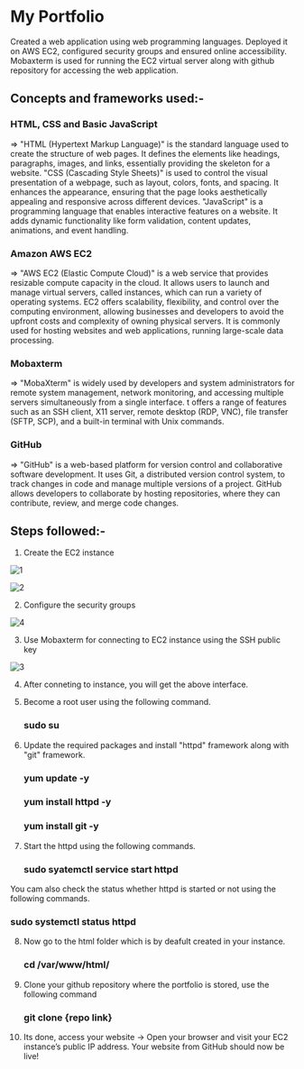 # My Portfolio
Created a web application using web programming languages. Deployed it on AWS EC2, configured security groups and ensured online accessibility. Mobaxterm is used for running the EC2 virtual server along with github repository for accessing the web application.

## Concepts and frameworks used:-
### HTML, CSS and Basic JavaScript
=> "HTML (Hypertext Markup Language)" is the standard language used to create the structure of web pages. It defines the elements like headings, paragraphs, images, and links, essentially providing the skeleton for a website. "CSS (Cascading Style Sheets)" is used to control the visual presentation of a webpage, such as layout, colors, fonts, and spacing. It enhances the appearance, ensuring that the page looks aesthetically appealing and responsive across different devices. "JavaScript" is a programming language that enables interactive features on a website. It adds dynamic functionality like form validation, content updates, animations, and event handling.
  
### Amazon AWS EC2
=> "AWS EC2 (Elastic Compute Cloud)" is a web service that provides resizable compute capacity in the cloud. It allows users to launch and manage virtual servers, called instances, which can run a variety of operating systems. EC2 offers scalability, flexibility, and control over the computing environment, allowing businesses and developers to avoid the upfront costs and complexity of owning physical servers. It is commonly used for hosting websites and web applications, running large-scale data processing.
   
### Mobaxterm 
=> "MobaXterm" is widely used by developers and system administrators for remote system management, network monitoring, and accessing multiple servers simultaneously from a single interface. t offers a range of features such as an SSH client, X11 server, remote desktop (RDP, VNC), file transfer (SFTP, SCP), and a built-in terminal with Unix commands.
   
### GitHub
=> "GitHub" is a web-based platform for version control and collaborative software development. It uses Git, a distributed version control system, to track changes in code and manage multiple versions of a project. GitHub allows developers to collaborate by hosting repositories, where they can contribute, review, and merge code changes.

## Steps followed:-
1. Create the EC2 instance
   
![1](https://github.com/user-attachments/assets/4c1b586b-875f-41a0-8db6-7a11885fef1b)

![2](https://github.com/user-attachments/assets/e15c572d-c74f-41ff-b3e0-80f9baac2bd3)

2. Configure the security groups

![4](https://github.com/user-attachments/assets/b12fa515-bc76-4af1-9c03-e6107475a9f9)
  
3. Use Mobaxterm for connecting to EC2 instance using the SSH public key

![3](https://github.com/user-attachments/assets/48dfd02a-625c-4a7c-b145-9cf29b1bf085)

4. After conneting to instance, you will get the above interface.

5. Become a root user using the following command.
   
   ### sudo su
   
6. Update the required packages and install "httpd" framework along with "git" framework.
   
   ### yum update -y
   ### yum install httpd -y
   ### yum install git -y
   
7. Start the httpd using the following commands.
   
   ### sudo syatemctl service start httpd
   
You cam also check the status whether httpd is started or not using the following commands.

   ### sudo systemctl status httpd
   
8. Now go to the html folder which is by deafult created in your instance.

   ### cd /var/www/html/
   
9. Clone your github repository where the portfolio is stored, use the following command

   ### git clone {repo link}
   
10. Its done, access your website -> Open your browser and visit your EC2 instance’s public IP address. Your website from GitHub should now be live!
